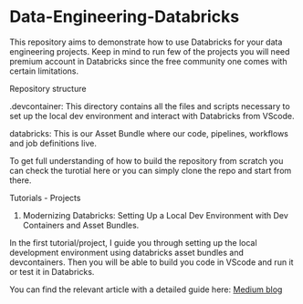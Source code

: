 # Data-Engineering-Databricks

This repository aims to demonstrate how to use Databricks for your data engineering projects. Keep in mind to run few of the projects you will need premium account in Databricks since the free community one comes with certain limitations.

Repository structure

.devcontainer: This directory contains all the files and scripts necessary to set up the local dev environment and interact with Databricks from VScode.

databricks: This is our Asset Bundle where our code, pipelines, workflows and job definitions live.

To get full understanding of how to build the repository from scratch you can check the turotial here or you can simply clone the repo and start from there.

Tutorials - Projects

1. Modernizing Databricks: Setting Up a Local Dev Environment with Dev Containers and Asset Bundles.

In the first tutorial/project, I guide you through setting up the local development environment using databricks asset bundles and devcontainers. Then you will be able to build you code in VScode and run it or test it in Databricks.

You can find the relevant article with a detailed guide here: [Medium blog](https://medium.com/data-engineer-things/modernizing-databricks-setting-up-a-local-dev-environment-with-dev-containers-and-asset-bundles-8385b945be8c)

